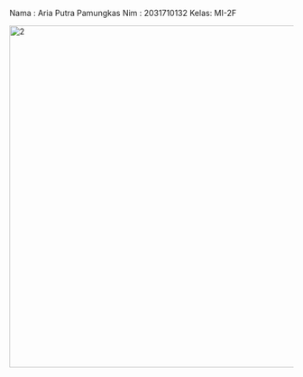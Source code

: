Nama : Aria Putra Pamungkas
Nim  : 2031710132
Kelas: MI-2F





<img width="608" alt="2" src="https://user-images.githubusercontent.com/79964056/169195610-e216ac07-09be-47ea-a1b7-224ba1e38ddf.PNG">
